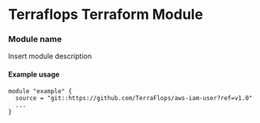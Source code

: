# Terraflops Terraform Module
 
### Module name

Insert module description

#### Example usage

```hcl-terraform
module "example" {
  source = "git::https://github.com/TerraFlops/aws-iam-user?ref=v1.0"
  ...
}
```
